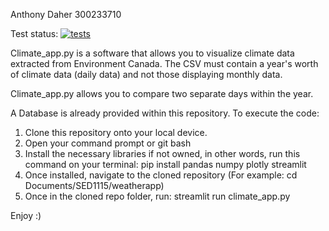 Anthony Daher 300233710

Test status: [![tests](https://github.com/Dxher/climate_app_SED1115/actions/workflows/tests.yml/badge.svg)](https://github.com/USER/REPO/actions/workflows/tests.yml)

Climate_app.py is a software that allows you to visualize climate data extracted from Environment Canada. The CSV must contain a year's worth of climate data (daily data) and not those displaying monthly data.

Climate_app.py allows you to compare two separate days within the year. 

A Database is already provided within this repository. To execute the code:

1. Clone this repository onto your local device.
2. Open your command prompt or git bash
3. Install the necessary libraries if not owned, in other words, run this command on your terminal: pip install pandas numpy plotly streamlit
4. Once installed, navigate to the cloned repository (For example: cd Documents/SED1115/weatherapp)
5. Once in the cloned repo folder, run: streamlit run climate_app.py

Enjoy :)
